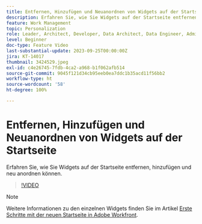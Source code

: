 ```yaml
---
title: Entfernen, Hinzufügen und Neuanordnen von Widgets auf der Startseite
description: Erfahren Sie, wie Sie Widgets auf der Startseite entfernen, hinzufügen und neu anordnen können.
feature: Work Management
topic: Personalization
role: Leader, Architect, Developer, Data Architect, Data Engineer, Admin, User
level: Beginner
doc-type: Feature Video
last-substantial-update: 2023-09-25T00:00:00Z
jira: KT-14017
thumbnail: 3424529.jpeg
exl-id: c4e26745-7fdb-4ca2-a968-b1f062afb514
source-git-commit: 9045f121d34cb95eeb0ea7ddc1b35acd11f56bb2
workflow-type: ht
source-wordcount: '58'
ht-degree: 100%

---
```


# Entfernen, Hinzufügen und Neuanordnen von Widgets auf der Startseite

Erfahren Sie, wie Sie Widgets auf der Startseite entfernen, hinzufügen und neu anordnen können.

>[!VIDEO](https://video.tv.adobe.com/v/3424529/?quality=12&learn=on)


>[!NOTE]
>
> Weitere Informationen zu den einzelnen Widgets finden Sie im Artikel [Erste Schritte mit der neuen Startseite in Adobe Workfront](https://experienceleague.adobe.com/docs/workfront/using/basics/home/new-home/get-started-with-new-home.html?lang=de).

